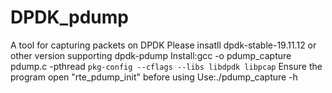 # DPDK_pdump
A tool for capturing packets on DPDK
Please insatll dpdk-stable-19.11.12 or other version supporting dpdk-pdump
Install:gcc -o pdump_capture pdump.c -pthread  `pkg-config --cflags --libs libdpdk libpcap`
Ensure the program open "rte_pdump_init" before using
Use:./pdump_capture -h
